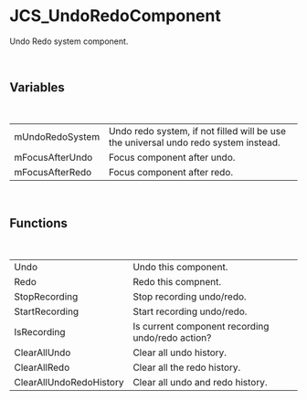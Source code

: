 <div id="content-header">
  <h1>JCS_UndoRedoComponent</h1>
</div>

<p>
  Undo Redo system component.
</p>


<br/>
<h2>Variables</h2>
<br/>

<table>
  <tr>
    <td>mUndoRedoSystem</td>
    <td>
      Undo redo system, if not filled will be use the universal
      undo redo system instead.
    </td>
  </tr>
  <tr>
    <td>mFocusAfterUndo</td>
    <td>Focus component after undo.</td>
  </tr>
  <tr>
    <td>mFocusAfterRedo</td>
    <td>Focus component after redo.</td>
  </tr>
</table>


<br/>
<h2>Functions</h2>
<br/>

<table>
  <tr>
    <td>Undo</td>
    <td>Undo this component.</td>
  </tr>
  <tr>
    <td>Redo</td>
    <td>Redo this compnent.</td>
  </tr>
  <tr>
    <td>StopRecording</td>
    <td>Stop recording undo/redo.</td>
  </tr>
  <tr>
    <td>StartRecording</td>
    <td>Start recording undo/redo.</td>
  </tr>
  <tr>
    <td>IsRecording</td>
    <td>Is current component recording undo/redo action?</td>
  </tr>
  <tr>
    <td>ClearAllUndo</td>
    <td>Clear all undo history.</td>
  </tr>
  <tr>
    <td>ClearAllRedo</td>
    <td>Clear all the redo history.</td>
  </tr>
  <tr>
    <td>ClearAllUndoRedoHistory</td>
    <td>Clear all undo and redo history.</td>
  </tr>
</table>
